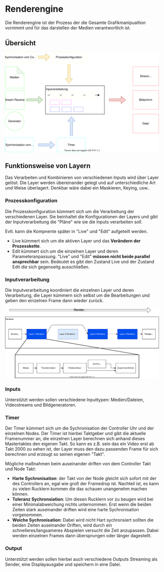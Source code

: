 # Renderengine

Die Renderengine ist der Prozess der die Gesamte Grafikmanipualtion vornimmt und für das darstellen der Medien verantwortlich ist.

## Übersicht

![Übersicht](res/Renderengine_Overview.svg)

## Funktionsweise von Layern

Das Verarbeiten und Kombinieren von verschiedenen Inputs wird über Layer gelöst.
Die Layer werden übereinander gelegt und auf unterschiedliche Art und Weise überlagert.
Denkbar wäre dabei ein Maskieren, Keying, usw..

### Prozesskonfiguration
Die Prozesskonfiguration kümmert sich um die Verarbeitung der verschiedenen Layer.
Sie beinhaltet die Konfigurationen der Layers und gibt der Inputverarbeitung die "Pläne" wie sie die Inputs verarbeiten soll.

Evtl. kann die Kompnente später in "Live" und "Edit" aufgeteilt werden.
- Live kümmert sich um die aktiven Layer und das __Verändern der Prozesskette__.
- Edit kümmert sich um die einzelnen Layer und deren Parameteranpassung.
"Live" und "Edit" __müssen nicht beide parallel ansprechbar__ sein.
Bedeutet es gibt den Zustand Live und der Zustand Edit die sich gegenseitg ausschließen.

### Inputverarbeitung

Die Inputverarbeitung koordiniert die einzelnen Layer und deren Verarbeitung, die Layer kümmern sich selbst um die Bearbeitungen und geben den einzelnen Frame dann wieder zurück.

![Renderkette](res/Renderingchain.svg)

### Inputs
Unterstützt werden sollen verschiedene Inputtypen: Medien/Dateien, Videostreams und Bildgeneratoren.

### Timer

Der Timer kümmert sich um die Sychronisation der Controller Uhr und der einzelnen Nodes.
Der Timer ist hierbei Taktgeber und gibt die aktuelle Framenummer an, die einzelnen Layer berechnen sich anhand dieses Mastertaktes den eigenen Takt.
So kann es z.B. sein das ein Video erst ab Takt 2000 zu sehen ist, der Layer muss den dazu passenden Frame für sich berechnen und erzeugt so seinen eigenen "Takt".

Mögliche maßnahmen beim auseinander driften von dem Controller Takt und Node Takt:

- __Harte Sychronisation__: der Takt von der Node gleicht sich sofort mit der des Controllers an, egal wie groß der Framedrop ist.
  Nachteil ist, es kann zu vielen Rucklern kommen die das schauen unangenehm machen können.
- __Toleranz Sychronsiation__: Um diesen Rucklern vor zu beugen wird bei einer Minimalabweichung nichts unternommen. Erst wenn die beiden Zeiten stark auseinander driften wird eine harte Sychronisation vorgenommen.
- __Weiche Sychronisation__: Dabei wird nicht Hart sychronsiert sollten die beiden Zeiten auseinander Driften, wird durch ein schnelleres/langsameres Abspielen versucht die Zeit anzupassen.
  Dabei werden einzelnen Frames dann übersprungen oder länger dagestellt.

### Output
Unterstützt werden sollen hierbei auch verschiedene Outputs Streaming als Sender, eine Displayausgabe und speichern in eine Datei.